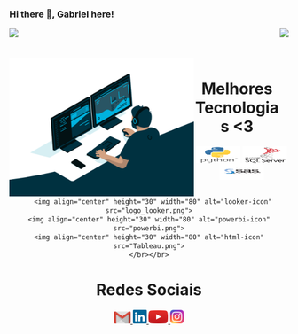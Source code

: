### Hi there 👋, Gabriel here!

<div>
  
<img height="180em" src="https://github-readme-stats.vercel.app/api?username=gabrielgregoriogithub&show_icons=true&theme=great-gatsby&include_all_commits=true&count_private=true"/>
<img align="right" height="180em" src="https://github-readme-stats.vercel.app/api/top-langs/?username=gabrielgregoriogithub&layout=compact&langs_count=16&theme=great-gatsby"/>
</div>
<br>


           
      
<div  align="center"> 
  <div style="display: inline_block"><br>
    <img align="left" height="250" alt="coding-time" src="code.gif">
    <h1 align="center">Melhores Tecnologias <3</h1>
    <img align="center" height="30" width="80" alt="python-icon" src="python.png">
   <img align="center" height="30" width="80" alt="react-icon" src="sqlserver.png">
    <img align="center" height="30" width="80" alt="sasguide-icon" src="sasguide.png">
    <br><br>
      
      <img align="center" height="30" width="80" alt="looker-icon" src="logo_looker.png">
    <img align="center" height="30" width="80" alt="powerbi-icon" src="powerbi.png">
    <img align="center" height="30" width="80" alt="html-icon" src="Tableau.png">
    </br></br>
   </div>
    
  
  <h1 align="center">Redes Sociais</h1>
    <a href = "mailto: gabrielgregorio10@gmail.com">
      <img width="30" src="gmail.svg">
    </a>
       <a href = "https://www.linkedin.com/in/gabrielgregorio/">
      <img width="25" src="linkedin.svg">
    </a>
    <a href = "https://www.youtube.com/@CanalGabrielGregorio">
      <img width="35" src="youtube.svg">
    </a>
    <a href = "https://www.instagram.com/canalgabrielgregorio/">
      <img width="25" src="instagram.png">
    </a>
</div>
  

 
